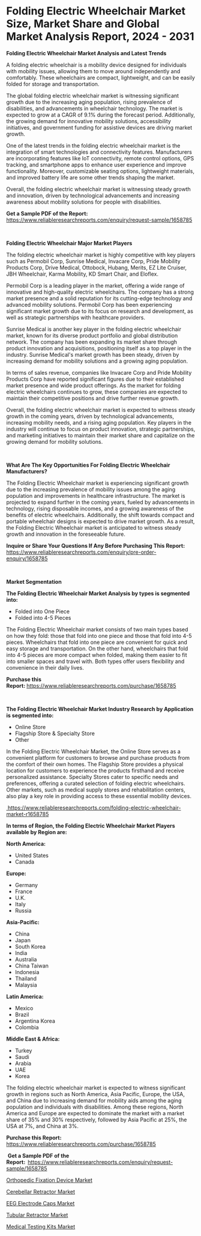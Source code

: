 <p><h1>Folding Electric Wheelchair Market Size, Market Share and Global Market Analysis Report, 2024 - 2031</h1></p><p><strong>Folding Electric Wheelchair Market Analysis and Latest Trends</strong></p>
<p><p>A folding electric wheelchair is a mobility device designed for individuals with mobility issues, allowing them to move around independently and comfortably. These wheelchairs are compact, lightweight, and can be easily folded for storage and transportation.</p><p>The global folding electric wheelchair market is witnessing significant growth due to the increasing aging population, rising prevalence of disabilities, and advancements in wheelchair technology. The market is expected to grow at a CAGR of 9.1% during the forecast period. Additionally, the growing demand for innovative mobility solutions, accessibility initiatives, and government funding for assistive devices are driving market growth.</p><p>One of the latest trends in the folding electric wheelchair market is the integration of smart technologies and connectivity features. Manufacturers are incorporating features like IoT connectivity, remote control options, GPS tracking, and smartphone apps to enhance user experience and improve functionality. Moreover, customizable seating options, lightweight materials, and improved battery life are some other trends shaping the market.</p><p>Overall, the folding electric wheelchair market is witnessing steady growth and innovation, driven by technological advancements and increasing awareness about mobility solutions for people with disabilities.</p></p>
<p><strong>Get a Sample PDF of the Report:&nbsp;</strong> <a href="https://www.reliableresearchreports.com/enquiry/request-sample/1658785">https://www.reliableresearchreports.com/enquiry/request-sample/1658785</a></p>
<p>&nbsp;</p>
<p><strong>Folding Electric Wheelchair Major Market Players</strong></p>
<p><p>The folding electric wheelchair market is highly competitive with key players such as Permobil Corp, Sunrise Medical, Invacare Corp, Pride Mobility Products Corp, Drive Medical, Ottobock, Hubang, Merits, EZ Lite Cruiser, JBH Wheelchair, Karma Mobility, KD Smart Chair, and Eloflex.</p><p>Permobil Corp is a leading player in the market, offering a wide range of innovative and high-quality electric wheelchairs. The company has a strong market presence and a solid reputation for its cutting-edge technology and advanced mobility solutions. Permobil Corp has been experiencing significant market growth due to its focus on research and development, as well as strategic partnerships with healthcare providers.</p><p>Sunrise Medical is another key player in the folding electric wheelchair market, known for its diverse product portfolio and global distribution network. The company has been expanding its market share through product innovation and acquisitions, positioning itself as a top player in the industry. Sunrise Medical's market growth has been steady, driven by increasing demand for mobility solutions and a growing aging population.</p><p>In terms of sales revenue, companies like Invacare Corp and Pride Mobility Products Corp have reported significant figures due to their established market presence and wide product offerings. As the market for folding electric wheelchairs continues to grow, these companies are expected to maintain their competitive positions and drive further revenue growth.</p><p>Overall, the folding electric wheelchair market is expected to witness steady growth in the coming years, driven by technological advancements, increasing mobility needs, and a rising aging population. Key players in the industry will continue to focus on product innovation, strategic partnerships, and marketing initiatives to maintain their market share and capitalize on the growing demand for mobility solutions.</p></p>
<p>&nbsp;</p>
<p><strong>What Are The Key Opportunities For Folding Electric Wheelchair Manufacturers?</strong></p>
<p><p>The Folding Electric Wheelchair market is experiencing significant growth due to the increasing prevalence of mobility issues among the aging population and improvements in healthcare infrastructure. The market is projected to expand further in the coming years, fueled by advancements in technology, rising disposable incomes, and a growing awareness of the benefits of electric wheelchairs. Additionally, the shift towards compact and portable wheelchair designs is expected to drive market growth. As a result, the Folding Electric Wheelchair market is anticipated to witness steady growth and innovation in the foreseeable future.</p></p>
<p><strong>Inquire or Share Your Questions If Any Before Purchasing This Report:</strong> <a href="https://www.reliableresearchreports.com/enquiry/pre-order-enquiry/1658785">https://www.reliableresearchreports.com/enquiry/pre-order-enquiry/1658785</a></p>
<p>&nbsp;</p>
<p><strong>Market Segmentation</strong></p>
<p><strong>The Folding Electric Wheelchair Market Analysis by types is segmented into:</strong></p>
<p><ul><li>Folded into One Piece</li><li>Folded into 4-5 Pieces</li></ul></p>
<p><p>The Folding Electric Wheelchair market consists of two main types based on how they fold: those that fold into one piece and those that fold into 4-5 pieces. Wheelchairs that fold into one piece are convenient for quick and easy storage and transportation. On the other hand, wheelchairs that fold into 4-5 pieces are more compact when folded, making them easier to fit into smaller spaces and travel with. Both types offer users flexibility and convenience in their daily lives.</p></p>
<p><strong>Purchase this Report:&nbsp;</strong><a href="https://www.reliableresearchreports.com/purchase/1658785">https://www.reliableresearchreports.com/purchase/1658785</a></p>
<p>&nbsp;</p>
<p><strong>The Folding Electric Wheelchair Market Industry Research by Application is segmented into:</strong></p>
<p><ul><li>Online Store</li><li>Flagship Store & Specialty Store</li><li>Other</li></ul></p>
<p><p>In the Folding Electric Wheelchair Market, the Online Store serves as a convenient platform for customers to browse and purchase products from the comfort of their own homes. The Flagship Store provides a physical location for customers to experience the products firsthand and receive personalized assistance. Specialty Stores cater to specific needs and preferences, offering a curated selection of folding electric wheelchairs. Other markets, such as medical supply stores and rehabilitation centers, also play a key role in providing access to these essential mobility devices.</p></p>
<p><a href="https://www.reliableresearchreports.com/folding-electric-wheelchair-market-r1658785">&nbsp;https://www.reliableresearchreports.com/folding-electric-wheelchair-market-r1658785</a></p>
<p><strong>In terms of Region, the Folding Electric Wheelchair Market Players available by Region are:</strong></p>
<p>
    <p> <strong> North America: </strong>
        <ul>
            <li>United States</li>
            <li>Canada</li>
        </ul>
        </p> 
    <p> <strong> Europe: </strong>
        <ul>
            <li>Germany</li>
            <li>France</li>
            <li>U.K.</li>
            <li>Italy</li>
            <li>Russia</li>
        </ul>
        </p> 
    <p> <strong> Asia-Pacific: </strong>
        <ul>
            <li>China</li>
            <li>Japan</li>
            <li>South Korea</li>
            <li>India</li>
            <li>Australia</li>
            <li>China Taiwan</li>
            <li>Indonesia</li>
            <li>Thailand</li>
            <li>Malaysia</li>
        </ul>
        </p> 
    <p> <strong> Latin America: </strong>
        <ul>
            <li>Mexico</li>
            <li>Brazil</li>
            <li>Argentina Korea</li>
            <li>Colombia</li>
        </ul>
        </p> 
    <p> <strong> Middle East & Africa: </strong>
        <ul>
            <li>Turkey</li>
            <li>Saudi</li>
            <li>Arabia</li>
            <li>UAE</li>
            <li>Korea</li>
        </ul>
    </p>
    </p>
<p><p>The folding electric wheelchair market is expected to witness significant growth in regions such as North America, Asia Pacific, Europe, the USA, and China due to increasing demand for mobility aids among the aging population and individuals with disabilities. Among these regions, North America and Europe are expected to dominate the market with a market share of 35% and 30% respectively, followed by Asia Pacific at 25%, the USA at 7%, and China at 3%.</p></p>
<p><strong>Purchase this Report: </strong><a href="https://www.reliableresearchreports.com/purchase/1658785">https://www.reliableresearchreports.com/purchase/1658785</a></p>
<p>&nbsp;<strong>Get a Sample PDF of the Report:&nbsp;&nbsp;</strong><a href="https://www.reliableresearchreports.com/enquiry/request-sample/1658785">https://www.reliableresearchreports.com/enquiry/request-sample/1658785</a></p>
<p><strong></strong></p>
<p><p><a href="https://github.com/tamvrosiya/Market-Research-Report-List-5/blob/main/orthopedic-fixation-device-market.md">Orthopedic Fixation Device Market</a></p><p><a href="https://github.com/changoleonlaverguenzanoexiste/Market-Research-Report-List-4/blob/main/cerebellar-retractor-market.md">Cerebellar Retractor Market</a></p><p><a href="https://github.com/gladysalidde/Market-Research-Report-List-2/blob/main/eeg-electrode-caps-market.md">EEG Electrode Caps Market</a></p><p><a href="https://github.com/dimitrishawkinswaynenp91rgz/Market-Research-Report-List-3/blob/main/tubular-retractor-market.md">Tubular Retractor Market</a></p><p><a href="https://github.com/labibmmn112/Market-Research-Report-List-1/blob/main/medical-testing-kits-market.md">Medical Testing Kits Market</a></p></p>